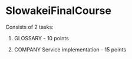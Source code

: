 # SlowakeiFinalCourse


Consists of 2 tasks:

1. GLOSSARY - 10 points

2. COMPANY Service implementation - 15 points

